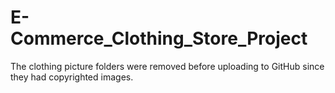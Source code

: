 # E-Commerce_Clothing_Store_Project
The clothing picture folders were removed before uploading to GitHub since they had copyrighted images.
